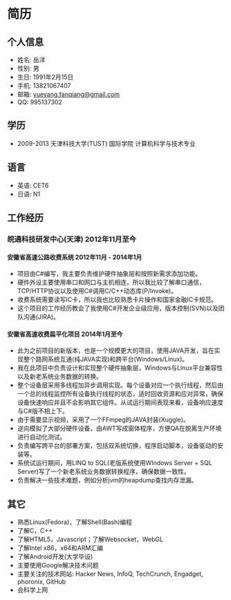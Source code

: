 # 简历

## 个人信息
* 姓名: 岳洋
* 性别: 男
* 生日: 1991年2月15日
* 手机: 13821067407
* 邮箱: yueyang.fanqiang@gmail.com
*   QQ: 995137302

## 学历
* 2009-2013 天津科技大学(TUST) 国际学院 计算机科学与技术专业

## 语言
* 英语: CET6
* 日语: N1

## 工作经历
### 皖通科技研发中心(天津) 2012年11月至今
#### 安徽省高速公路收费系统 2012年11月 - 2014年1月
* 项目由C#编写，我主要负责维护硬件抽象层和按照新需求添加功能。
* 硬件外设主要使用串口和网口与主机相连，所以我比较了解串口通信，TCP/HTTP协议以及使用C#调用C/C++动态库(P/Invoke)。
* 收费系统需要读写IC卡，所以我也比较熟悉卡片操作和国家金融IC卡规范。
* 这个项目的工作经历教会了我使用C#开发企业级应用，版本控制(SVN)以及团队沟通(JIRA)。

#### 安徽省高速收费扁平化项目 2014年1月至今
* 此为之前项目的新版本，也是一个规模更大的项目，使用JAVA开发，旨在实现整个路网系统互通(纯JAVA实现)和跨平台(Windows/Linux)。
* 我在此项目中负责设计和实现整个硬件抽象层，Windows与Linux平台兼容性以及新老系统业务数据的转换。
* 整个设备层采用多线程加异步调用实现。每个设备对应一个执行线程，然后由一个总的线程监控所有设备执行线程的状态，适时回收资源和应对异常，确保设备快速响应并且不会影响其它组件。从试运行期间表现来看，设备响应速度与C#版不相上下。
* 由于需要显示视频，采用了一个FFmpeg的JAVA封装(Xuggle)。
* 逆向模拟了大部分硬件设备，由AWT写成窗体程序，方便QA在脱离生产环境进行自动化测试。
* 负责编写跨平台的部署方案，包括双系统切换，程序启动脚本，设备驱动的安装等。
* 系统试运行期间，用LINQ to SQL(老版系统使用WIndows Server + SQL Server)写了一个新老系统业务数据转换程序，确保数据一致性。
* 负责解决一些技术难题，例如分析jvm的heapdump查找内存泄漏。

## 其它
* 熟悉Linux(Fedora)，了解Shell(Bash)编程
* 了解C，C++
* 了解HTML5，Javascript；了解Websocket，WebGL
* 了解Intel x86，x64和ARM汇编
* 了解Android开发(大学毕设)
* 主要使用Google解决技术问题
* 主要关注的技术网站: Hacker News, InfoQ, TechCrunch, Engadget, phoronix, GitHub
* 会科学上网
